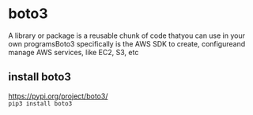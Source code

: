 # boto3
A library or package is a reusable chunk of code thatyou can use in your own programsBoto3 specifically is the AWS SDK to create, configureand manage AWS services, like EC2, S3, etc

## install boto3
https://pypi.org/project/boto3/</br>
`pip3 install boto3`